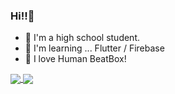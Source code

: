 ### Hi!!👋

- 🏫 I'm a high school student.
- 🌱 I'm learning ... Flutter / Firebase
- 💓 I love Human BeatBox!


<a href="https://github.com/anuraghazra/github-readme-stats">
  <img align="center" src="https://github-readme-stats.vercel.app/api?username=kenken513&show_icons=true&count_private=true&include_all_commits=true&hide=contribs" />
</a>
<a href="https://github.com/anuraghazra/github-readme-stats">
  <img align="center" src="https://github-readme-stats.vercel.app/api/top-langs/?username=kenken513&layout=compact&theme=tokyonight&count_private=true" />
</a>
